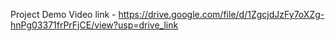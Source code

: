Project Demo Video link - https://drive.google.com/file/d/1ZgcjdJzFy7oXZg-hnPg03371frPrFjCE/view?usp=drive_link

